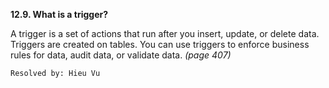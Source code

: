 **12.9. What is a trigger?**

A trigger is a set of actions that run after you insert, update, or delete data.
Triggers are created on tables. You can use triggers to enforce business rules
for data, audit data, or validate data. *(page 407)*

`Resolved by: Hieu Vu`
